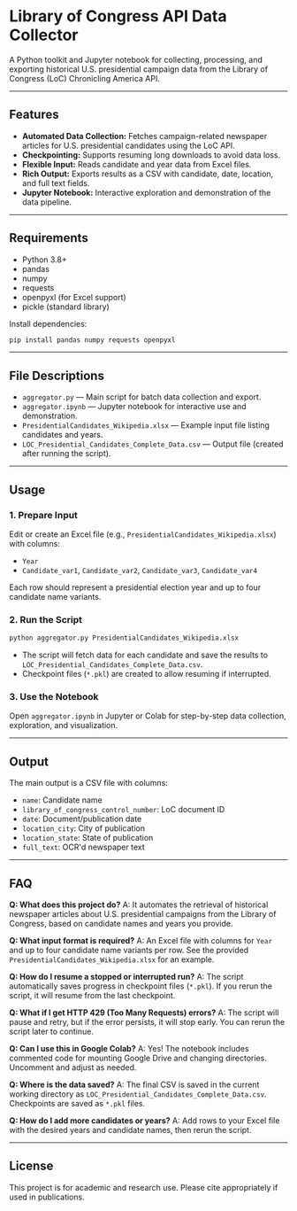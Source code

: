 # Library of Congress API Data Collector

A Python toolkit and Jupyter notebook for collecting, processing, and exporting historical U.S. presidential campaign data from the Library of Congress (LoC) Chronicling America API.

---

## Features
- **Automated Data Collection:** Fetches campaign-related newspaper articles for U.S. presidential candidates using the LoC API.
- **Checkpointing:** Supports resuming long downloads to avoid data loss.
- **Flexible Input:** Reads candidate and year data from Excel files.
- **Rich Output:** Exports results as a CSV with candidate, date, location, and full text fields.
- **Jupyter Notebook:** Interactive exploration and demonstration of the data pipeline.

---

## Requirements
- Python 3.8+
- pandas
- numpy
- requests
- openpyxl (for Excel support)
- pickle (standard library)

Install dependencies:
```bash
pip install pandas numpy requests openpyxl
```

---

## File Descriptions
- `aggregator.py` — Main script for batch data collection and export.
- `aggregator.ipynb` — Jupyter notebook for interactive use and demonstration.
- `PresidentialCandidates_Wikipedia.xlsx` — Example input file listing candidates and years.
- `LOC_Presidential_Candidates_Complete_Data.csv` — Output file (created after running the script).

---

## Usage

### 1. Prepare Input
Edit or create an Excel file (e.g., `PresidentialCandidates_Wikipedia.xlsx`) with columns:
- `Year`
- `Candidate_var1`, `Candidate_var2`, `Candidate_var3`, `Candidate_var4`

Each row should represent a presidential election year and up to four candidate name variants.

### 2. Run the Script
```bash
python aggregator.py PresidentialCandidates_Wikipedia.xlsx
```
- The script will fetch data for each candidate and save the results to `LOC_Presidential_Candidates_Complete_Data.csv`.
- Checkpoint files (`*.pkl`) are created to allow resuming if interrupted.

### 3. Use the Notebook
Open `aggregator.ipynb` in Jupyter or Colab for step-by-step data collection, exploration, and visualization.

---

## Output
The main output is a CSV file with columns:
- `name`: Candidate name
- `library_of_congress_control_number`: LoC document ID
- `date`: Document/publication date
- `location_city`: City of publication
- `location_state`: State of publication
- `full_text`: OCR'd newspaper text

---

## FAQ

**Q: What does this project do?**
A: It automates the retrieval of historical newspaper articles about U.S. presidential campaigns from the Library of Congress, based on candidate names and years you provide.

**Q: What input format is required?**
A: An Excel file with columns for `Year` and up to four candidate name variants per row. See the provided `PresidentialCandidates_Wikipedia.xlsx` for an example.

**Q: How do I resume a stopped or interrupted run?**
A: The script automatically saves progress in checkpoint files (`*.pkl`). If you rerun the script, it will resume from the last checkpoint.

**Q: What if I get HTTP 429 (Too Many Requests) errors?**
A: The script will pause and retry, but if the error persists, it will stop early. You can rerun the script later to continue.

**Q: Can I use this in Google Colab?**
A: Yes! The notebook includes commented code for mounting Google Drive and changing directories. Uncomment and adjust as needed.

**Q: Where is the data saved?**
A: The final CSV is saved in the current working directory as `LOC_Presidential_Candidates_Complete_Data.csv`. Checkpoints are saved as `*.pkl` files.

**Q: How do I add more candidates or years?**
A: Add rows to your Excel file with the desired years and candidate names, then rerun the script.

---

## License
This project is for academic and research use. Please cite appropriately if used in publications.